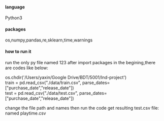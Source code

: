 #### language
Python3
#### packages
os,numpy,pandas,re,sklearn,time,warnings
#### how to run it
run the only py file named 123
after import packages in the begining,there are codes like below:
  
os.chdir('/Users/yaxin/Google Drive/BDT/5001/Ind-project')  
train = pd.read_csv("./data/train.csv", parse_dates=["purchase_date","release_date"])  
test = pd.read_csv("./data/test.csv", parse_dates=["purchase_date","release_date"])  
  
change the file path and names then run the code
get resulting test.csv file: named playtime.csv
